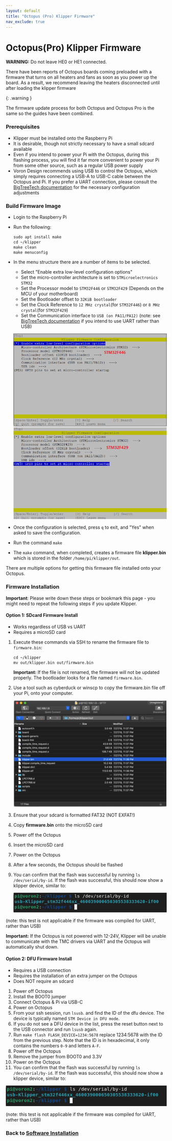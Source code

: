 ```yaml
---
layout: default
title: "Octopus (Pro) Klipper Firmware"
nav_exclude: true
---
```


# Octopus(Pro) Klipper Firmware

<div><b>WARNING:</b>  Do not leave HE0 or HE1 connected.
 <p>There have been reports of Octopus boards coming preloaded with a firmware that turns on all heaters and fans as soon as you power up the board.  As a result, we recommend leaving the heaters disconnected until after loading the klipper firmware</p></div>
{: .warning }

The firmware update process for both Octopus and Octopus Pro is the same so the guides have been combined.

### Prerequisites

* Klipper must be installed onto the Raspberry Pi
* It is desirable, though not strictly necessary to have a small sdcard available
* Even if you intend to power your Pi with the Octopus, during this flashing process, you will find it far more convenient to power your Pi from some other source, such as a regular USB power supply
* Voron Design recommends using USB to control the Octopus, which simply requires connecting a USB-A to USB-C cable between the Octopus and Pi.  If you prefer a UART connection, please consult the [BigTreeTech documentation](https://github.com/bigtreetech/BIGTREETECH-OCTOPUS-V1.0/tree/master/Octopus%20works%20on%20Voron%20v2.4/Firmware/Klipper) for the necessary configuration adjustments

### Build Firmware Image

* Login to the Raspberry Pi
* Run the following:

   ```
   sudo apt install make
   cd ~/klipper
   make clean
   make menuconfig
   ```

* In the menu structure there are a number of items to be selected.
  * Select "Enable extra low-level configuration options"
  * Set the micro-controller architecture is set to `STMicroelectronics STM32`
  * Set the Processor model to `STM32F446` or `STM32F429` (Depends on the MCU of your motherboard)
  * Set the Bootloader offset to `32KiB bootloader` 
  * Set the Clock Reference to `12 MHz crystal`(for `STM32F446`) or `8 MHz crystal`(for `STM32F429`)
  * Set the Communication interface to `USB (on PA11/PA12)`  (note: see [BigTreeTech documentation](https://github.com/bigtreetech/BIGTREETECH-OCTOPUS-V1.0/tree/master/Octopus%20works%20on%20Voron%20v2.4/Firmware/Klipper) if you intend to use UART rather than USB)

   ![](./images/octopus_f446_klipper_menuconfig.png)
   ![](./images/octopus_f429_klipper_menuconfig.png)

* Once the configuration is selected, press `q` to exit, and "Yes" when asked to save the configuration.

* Run the command `make`
* The `make` command, when completed, creates a firmware file **klipper.bin** which is stored in the folder `/home/pi/klipper/out`.

There are multiple options for getting this firmware file installed onto your Octopus.

### Firmware Installation

**Important**: Please write down these steps or bookmark this page - you might need to repeat the following steps if you update Klipper.

#### Option 1: SDcard Firmware Install

* Works regardless of USB vs UART
* Requires a microSD card

1. Execute these commands via SSH to rename the firmware file to `firmware.bin`:
   ```
   cd ~/klipper
   mv out/klipper.bin out/firmware.bin
   ```

   **Important:** If the file is not renamed, the firmware will not be updated properly. The bootloader looks for a file named `firmware.bin`.

2. Use a tool such as cyberduck or winscp to copy the firmware.bin file off your Pi, onto your computer.

   ![](./images/cyberduck_example.png)

3. Ensure that your sdcard is formatted FAT32  (NOT EXFAT!) 
4. Copy **firmware.bin** onto the microSD card
5. Power off the Octopus
6. Insert the microSD card
7. Power on the Octopus
8. After a few seconds, the Octopus should be flashed
9. You can confirm that the flash was successful by running `ls /dev/serial/by-id`.  If the flash was successful, this should now show a klipper device, similar to:
 
   ![](./images/stm32f446_id.png)

(note: this test is not applicable if the firmware was compiled for UART, rather than USB)


**Important:** If the Octopus is not powered with 12-24V, Klipper will be unable to communicate with the TMC drivers via UART and the Octopus will automatically shut down.

#### Option 2: DFU Firmware Install

* Requires a USB connection
* Requires the installation of an extra jumper on the Octopus
* Does NOT require an sdcard

1. Power off Octopus
2. Install the BOOT0 jumper
3. Connect Octopus & Pi via USB-C
4. Power on Octopus
5. From your ssh session, run `lsusb`. and find the ID of the dfu device. The device is typically named `STM Device in DFU mode`.
6. If you do not see a DFU device in the list, press the reset button next to the USB connector and run `lsusb` again.
7. Run `make flash FLASH_DEVICE=1234:5678` replace 1234:5678 with the ID from the previous step. Note that the ID is in hexadecimal, it only contains the numbers `0-9` and letters `A-F`.
8. Power off the Octopus
9. Remove the jumper from BOOT0 and 3.3V
10. Power on the Octopus
11. You can confirm that the flash was successful by running `ls /dev/serial/by-id`.  If the flash was successful, this should now show a klipper device, similar to:
 
   ![](./images/stm32f446_id.png)

   (note: this test is not applicable if the firmware was compiled for UART, rather than USB)
   

### Back to [Software Installation](./index.md#klipper-octoprint-configuration)
